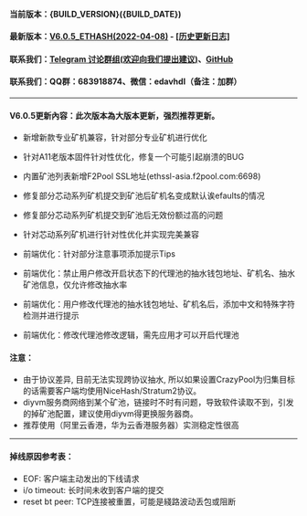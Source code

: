 #### 当前版本：{BUILD_VERSION}({BUILD_DATE})
#### 最新版本：[V6.0.5_ETHASH(2022-04-08)](https://github.com/MinerPr0xy/MinerProxy/releases/tag/v6.0.5) - [[历史更新日志]](https://github.com/MinerPr0xy/MinerProxy/releases)
#### 联系我们：[Telegram 讨论群组(欢迎向我们提出建议)](https://t.me/Miner_Proxy)、[GitHub](https://github.com/MinerPr0xy/MinerProxy)
#### 联系我们：QQ群：683918874、微信：edavhdl（备注：加群）
----
#### V6.0.5更新內容：此次版本為大版本更新，强烈推荐更新。
- 新增新款专业矿机兼容，针对部分专业矿机进行优化
- 针对A11老版本固件针对性优化，修复一个可能引起崩溃的BUG

- 内置矿池列表新增F2Pool SSL地址(ethssl-asia.f2pool.com:6698)
- 修复部分芯动系列矿机提交到矿池后矿机名变成默认诶efaults的情况
- 修复部分芯动系列矿机提交到矿池后无效份额过高的问题
- 针对芯动系列矿机进行针对性优化并实现完美兼容

- 前端优化：针对部分注意事项添加提示Tips
- 前端优化：禁止用户修改开启状态下的代理池的抽水钱包地址、矿机名、抽水矿池信息，仅允许修改抽水率
- 前端优化：用户修改代理池的抽水钱包地址、矿机名后，添加中文和特殊字符检测并进行提示
- 前端优化：修改代理池修改逻辑，需先应用才可以开启代理池
#### 注意：
- 由于协议差异, 目前无法实现跨协议抽水, 所以如果设置CrazyPool为归集目标的话需要客户端均使用NiceHash/Stratum2协议。
- diyvm服务商网络到某个矿池，链接时不时有问题，导致软件读取不到，引发的掉矿池配置，建议使用diyvm得更换服务器商。
- 推荐使用（阿里云香港，华为云香港服务器）实测稳定性很高
----
#### 掉线原因参考表：
- EOF: 客户端主动发出的下线请求
- i/o timeout: 长时间未收到客户端的提交
- reset bt peer: TCP连接被重置，可能是綫路波动丢包或阻断
